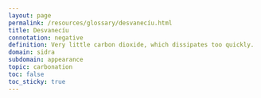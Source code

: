 ```yaml
---
layout: page
permalink: /resources/glossary/desvanecíu.html
title: Desvanecíu
connotation: negative
definition: Very little carbon dioxide, which dissipates too quickly. 
domain: sidra
subdomain: appearance
topic: carbonation
toc: false
toc_sticky: true
---
```

